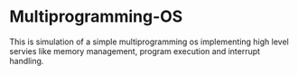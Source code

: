 # Multiprogramming-OS
This is simulation of a simple multiprogramming os implementing high level servies like memory management, program execution and interrupt handling.
